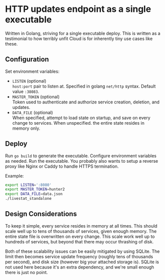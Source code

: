 # HTTP updates endpoint as a single executable

Written in Golang, striving for a single executable deploy. This is written as a testimonial to how terribly unfit Cloud is for inherently tiny use cases like these.

## Configuration

Set environment variables:

- `LISTEN` (optional) \
  `host:port` pair to listen at. Specified in golang `net/http` syntax. Default value `:38083`.
- `MASTER_TOKEN` (optional) \
  Token used to authenticate and authorize service creation, deletion, and updates.
- `DATA_FILE` (optional) \
  When specified, attempt to load state on startup, and save on every change to services.
  When unspecified. the entire state resides in memory only.

## Deploy

Run `go build` to generate the executable. Configure environment variables as needed. Run the executable.
You probably also wants to setup a reverse proxy like Nginx or Caddy to handle HTTPS termination.

Example:
```sh
export LISTEN=':8080'
export MASTER_TOKEN=hunter2
export DATA_FILE=data.json
./livestat_standalone
```

## Design Considerations

To keep it simple, every service resides in memory at all times. This should scale well up to tens of thousands of services, given enough memory.
The entire state file is overwritten on every change. This scale work well up to hundreds of services, but beyond that there may occur thrashing of disk.

Both of these scalability issues can be easily mitigated by using SQLite. The limit then becomes service update frequency (roughly tens of thousands per second), and disk size (however big your attached storage is).
SQLite is not used here because it's an extra dependency, and we're small enough there is just no point.
